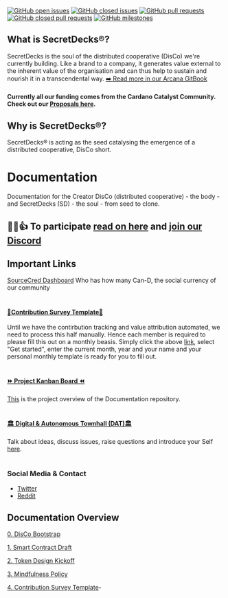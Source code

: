 [![GitHub open issues](https://img.shields.io/github/issues/SecretDecks/Documentation?style=flat-square)](https://github.com/SecretDecks/Documentation/issues)
[![GitHub closed issues](https://img.shields.io/github/issues-closed-raw/SecretDecks/Documentation?style=flat-square)](https://github.com/SecretDecks/Documentation/issues?q=is%3Aissue+is%3Aclosed)
[![GitHub pull requests](https://img.shields.io/github/issues-pr/SecretDecks/Documentation)](https://github.com/SecretDecks/Documentation/pulls)
[![GitHub closed pull requests](https://img.shields.io/github/issues-pr-closed/SecretDecks/Documentation)](https://github.com/SecretDecks/Documentation/pulls?q=is%3Apr+is%3Aclosed)
[![GitHub milestones](https://img.shields.io/github/milestones/open/SecretDecks/Documentation?style=flat-square)](https://github.com/SecretDecks/Documentation/milestones)

## What is SecretDecks®?
SecretDecks is the soul of the distributed cooperative (DisCo) we're currently building. Like a brand to a company, it generates value external to the inherent value of the organisation and can thus help to sustain and nourish it in a transcendental way.
[➡️ Read more in our Arcana GitBook](https://secretdecks.gitbook.io/arcana/introduction/who-and-what-is-secretdecks)

#### Currently all our funding comes from the Cardano Catalyst Community. Check out our [Proposals here](https://secretdecks.gitbook.io/catalyst-proposals/).

## Why is SecretDecks®?
SecretDecks® is acting as the seed catalysing the emergence of a distributed cooperative, DisCo short. 

# Documentation
Documentation for the Creator DisCo (distributed cooperative) - the body - and SecretDecks (SD) - the soul - from seed to clone.

##  💪💡👍  To participate [read on here](https://github.com/SecretDecks/Documentation/blob/main/Contribute.md) and [join our Discord](https://discord.gg/Ww85r7yJMk)


## Important Links
[SourceCred Dashboard](https://secretdecks.github.io/SCinstance/#/explorer)
Who has how many Can-D, the social currency of our community
#
#### [🏅Contribution Survey Template🏅](https://github.com/SecretDecks/Documentation/issues/new/choose)
Until we have the contirbution tracking and value attribution automated, we need to process this half manually. Hence each member is required to please fill this out on a monthly beasis. Simply click the above [link](https://github.com/SecretDecks/Documentation/issues/new/choose), select "Get started", enter the current month, year and your name and your personal monthly template is ready for you to fill out.
#
#### [⏩ Project Kanban Board ⏪](https://github.com/SecretDecks/Documentation/projects/1)
[This](https://github.com/SecretDecks/Documentation/projects/1) is the project overview of the Documentation repository.
#
#### [🏛 Digital & Autonomous Townhall (DAT)🏛](https://github.com/SecretDecks/Documentation/discussions)
Talk about ideas, discuss issues, raise questions and introduce your Self [here](https://github.com/SecretDecks/Documentation/discussions).
#

### Social Media & Contact
- [Twitter](https://twitter.com/SecretDecks)
- [Reddit](https://www.reddit.com/user/SecretDecks)

## Documentation Overview
[0. DisCo Bootstrap](https://github.com/SecretDecks/Documentation/blob/main/DisCo-Bootstrap.md)

[1. Smart Contract Draft](https://github.com/SecretDecks/Documentation/blob/main/SmartContract-Drafts.md) 

[2. Token Design Kickoff](https://github.com/SecretDecks/Documentation/blob/main/TokenDesign-Kickoff-Doc.md)

[3. Mindfulness Policy](https://github.com/SecretDecks/Documentation/blob/main/Mindfulness-Policy.md)

[4. Contribution Survey Template](https://github.com/SecretDecks/Documentation/blob/main/Template-Contribution-Survey.md)-
